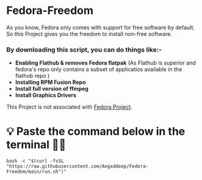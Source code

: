 # Fedora-Freedom

As you know, Fedora only comes with support for free software by default. So this Project gives you the freedom to install non-free software. 


### By downloading this script, you can do things like:-

- **Enabling Flathub & removes Fedora flatpak** (As Flathub is superior and fedora's repo only contains a subset of applicatios available in the flathub repo )
- **Installing RPM Fusion Repo**
- **Install full version of ffmpeg**
- **Install Graphics Drivers**


This Project is not associated with [Fedora Project](https://fedoraproject.org/).

# 💡 Paste the command below in the terminal 🧑‍💻

```
bash -c "$(curl -fsSL "https://raw.githubusercontent.com/Angxddeep/Fedora-Freedom/main/run.sh")"
```





